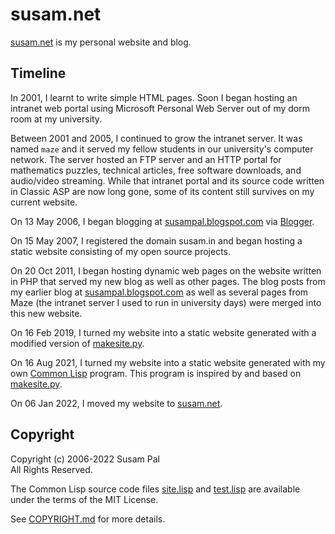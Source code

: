 susam.net
=========

[susam.net][WEBSITE] is my personal website and blog.

[WEBSITE]: https://susam.net/


Timeline
--------

In 2001, I learnt to write simple HTML pages. Soon I began hosting an
intranet web portal using Microsoft Personal Web Server out of my dorm
room at my university.

Between 2001 and 2005, I continued to grow the intranet server. It was
named `maze` and it served my fellow students in our university's
computer network. The server hosted an FTP server and an HTTP portal
for mathematics puzzles, technical articles, free software downloads,
and audio/video streaming. While that intranet portal and its source
code written in Classic ASP are now long gone, some of its content
still survives on my current website.

On 13 May 2006, I began blogging at [susampal.blogspot.com][BP] via
[Blogger][BL].

On 15 May 2007, I registered the domain susam.in and began hosting a
static website consisting of my open source projects.

On 20 Oct 2011, I began hosting dynamic web pages on the website
written in PHP that served my new blog as well as other pages. The
blog posts from my earlier blog at [susampal.blogspot.com][BP] as well
as several pages from Maze (the intranet server I used to run in
university days) were merged into this new website.

On 16 Feb 2019, I turned my website into a static website generated
with a modified version of [makesite.py][PYCODE].

On 16 Aug 2021, I turned my website into a static website generated
with my own [Common Lisp][CLCODE] program. This program is inspired by
and based on [makesite.py][PYCODE].

On 06 Jan 2022, I moved my website to [susam.net][WEBSITE].

[BP]: https://susampal.blogspot.com/
[BL]: https://www.blogger.com/
[SI]: https://susam.in/
[PYCODE]: https://github.com/sunainapai/makesite
[CLCODE]: site.lisp


Copyright
---------

Copyright (c) 2006-2022 Susam Pal\
All Rights Reserved.

The Common Lisp source code files [site.lisp](site.lisp) and
[test.lisp](test.lisp) are available under the terms of the MIT
License.

See [COPYRIGHT.md](COPYRIGHT.md) for more details.
